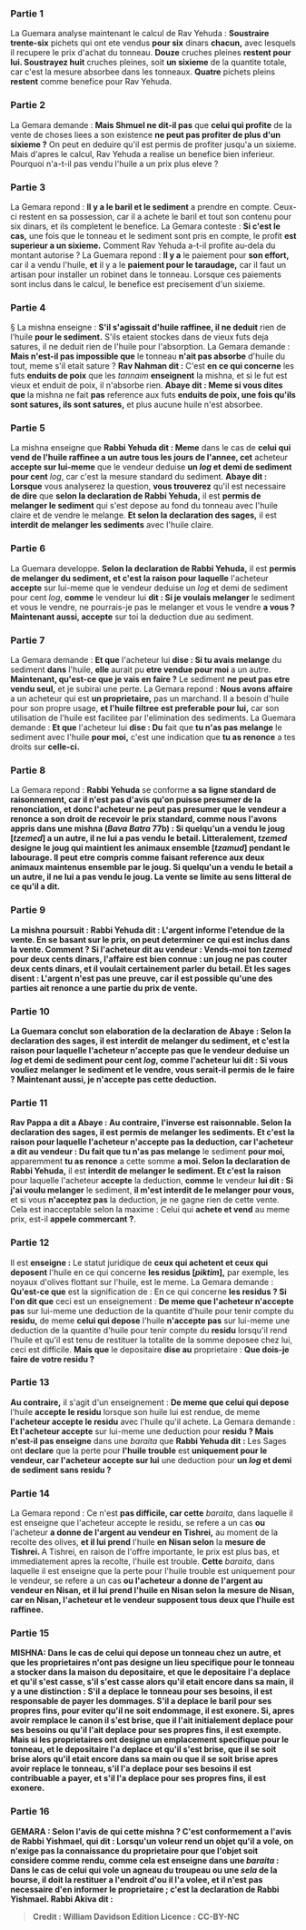 
### Partie 1
La Guemara analyse maintenant le calcul de Rav Yehuda : <b>Soustraire trente-six</b> pichets qui ont ete vendus <b>pour six</b> dinars <b>chacun,</b> avec lesquels il recupere le prix d'achat du tonneau. <b>Douze</b> cruches pleines <b>restent pour lui. Soustrayez huit</b> cruches pleines, soit <b>un sixieme</b> de la quantite totale, car c'est la mesure absorbee dans les tonneaux. <b>Quatre</b> pichets pleins <b>restent</b> comme benefice pour Rav Yehuda.

### Partie 2
La Gemara demande : <b>Mais Shmuel ne dit-il pas</b> que <b>celui qui profite</b> de la vente de choses liees a son existence <b>ne peut pas profiter de plus d'un sixieme ?</b> On peut en deduire qu'il est permis de profiter jusqu'a un sixieme. Mais d'apres le calcul, Rav Yehuda a realise un benefice bien inferieur. Pourquoi n'a-t-il pas vendu l'huile a un prix plus eleve ?

### Partie 3
La Gemara repond : <b>Il y a le baril et le sediment</b> a prendre en compte. Ceux-ci restent en sa possession, car il a achete le baril et tout son contenu pour six dinars, et ils completent le benefice. La Gemara conteste : <b>Si c'est le cas,</b> une fois que le tonneau et le sediment sont pris en compte, le profit <b>est superieur a un sixieme.</b> Comment Rav Yehuda a-t-il profite au-dela du montant autorise ? La Guemara repond : <b>Il y a</b> le paiement pour <b>son effort,</b> car il a vendu l'huile, <b>et</b> il y a le <b>paiement pour le taraudage,</b> car il faut un artisan pour installer un robinet dans le tonneau. Lorsque ces paiements sont inclus dans le calcul, le benefice est precisement d'un sixieme.

### Partie 4
§ La mishna enseigne : <b>S'il s'agissait d'huile raffinee, il ne deduit</b> rien de l'huile <b>pour le sediment.</b> S'ils etaient stockes dans de vieux futs deja satures, il ne deduit rien de l'huile pour l'absorption. La Gemara demande : <b>Mais n'est-il pas impossible que</b> le tonneau <b>n'ait pas absorbe</b> d'huile du tout, meme s'il etait sature ? <b>Rav Nahman dit :</b> C'est <b>en ce qui concerne</b> les futs <b>enduits de poix</b> que les <i>tannaim</i> <b>enseignent</b> la mishna, et si le fut est vieux et enduit de poix, il n'absorbe rien. <b>Abaye dit : Meme si vous dites que</b> la mishna ne fait <b>pas</b> reference aux futs <b>enduits de poix, une fois qu'ils sont satures, ils sont satures,</b> et plus aucune huile n'est absorbee.

### Partie 5
La mishna enseigne que <b>Rabbi Yehuda dit : Meme</b> dans le cas de <b>celui qui vend de l'huile raffinee a un autre tous les jours de l'annee, cet</b> acheteur <b>accepte sur lui-meme</b> que le vendeur deduise <b>un <i>log</i> et demi de sediment pour cent</b> <i>log</i>, car c'est la mesure standard du sediment. <b>Abaye dit : Lorsque</b> vous analyserez la question, <b>vous trouverez</b> qu'il est necessaire <b>de dire</b> que <b>selon la declaration de Rabbi Yehuda,</b> il est <b>permis de melanger le sediment</b> qui s'est depose au fond du tonneau avec l'huile claire et de vendre le melange. <b>Et selon la declaration des sages,</b> il est <b>interdit de melanger les sediments</b> avec l'huile claire.

### Partie 6
La Guemara developpe. <b>Selon la declaration de Rabbi Yehuda,</b> il est <b>permis de melanger du sediment, et c'est la raison pour laquelle</b> l'acheteur <b>accepte</b> sur lui-meme que le vendeur deduise un <i>log</i> et demi de sediment pour cent <i>log</i>, <b>comme</b> le vendeur lui <b>dit : Si je voulais melanger</b> le sediment et vous le vendre, ne pourrais-je pas le melanger</b> et vous le vendre <b>a vous ? Maintenant aussi, accepte</b> sur toi la deduction due au sediment.

### Partie 7
La Gemara demande : <b>Et que</b> l'acheteur lui <b>dise : Si tu avais melange</b> du sediment <b>dans</b> l'huile, <b>elle</b> aurait pu <b>etre vendue pour moi</b> a un autre. <b>Maintenant, qu'est-ce que je vais en faire ?</b> Le sediment <b>ne peut pas etre vendu seul,</b> et je subirai une perte. La Gemara repond : <b>Nous avons affaire</b> a un acheteur qui est <b>un proprietaire,</b> pas un marchand. Il a besoin d'huile pour son propre usage, <b>et l'huile filtree</b> <b>est preferable pour lui,</b> car son utilisation de l'huile est facilitee par l'elimination des sediments. La Guemara demande : <b>Et que</b> l'acheteur lui <b>dise : Du</b> fait que <b>tu n'as pas melange</b> le sediment avec l'huile <b>pour moi,</b> c'est une indication que <b>tu as renonce</b> a tes droits sur <b>celle-ci.</b>

### Partie 8
La Gemara repond : <b>Rabbi Yehuda</b> se conforme <b>a sa ligne standard de <b>raisonnement, car il n'est pas</b> d'avis qu'on puisse presumer de la <b>renonciation,</b> et donc l'acheteur ne peut pas presumer que le vendeur a renonce a son droit de recevoir le prix standard, <b>comme nous l'avons appris</b> dans une mishna (<i>Bava Batra</i> 77b) : Si <b>quelqu'un a vendu le joug [<i>tzemed</i>] a</b> un autre, <b>il ne lui a pas vendu le betail.</b> Litteralement, <i>tzemed</i> designe le joug qui maintient les animaux ensemble [<i>tzamud</i>] pendant le labourage. Il peut etre compris comme faisant reference aux deux animaux maintenus ensemble par le joug. Si <b>quelqu'un a vendu le betail a</b> un autre, <b>il ne lui a pas vendu le joug.</b> La vente se limite au sens litteral de ce qu'il a dit.

### Partie 9
La mishna poursuit : <b>Rabbi Yehuda dit : L'argent informe</b> l'etendue de la vente. En se basant sur le prix, on peut determiner ce qui est inclus dans la vente. <b>Comment ? </b> Si l'acheteur <b>dit au vendeur</b> : <b>Vends-moi ton <i>tzemed</i> pour deux cents dinars, l'affaire est bien connue : un joug</b> ne <b>pas</b> couter <b>deux cents dinars,</b> et il voulait certainement parler du betail. <b>Et les sages disent : L'argent n'est pas une preuve,</b> car il est possible qu'une des parties ait renonce a une partie du prix de vente.

### Partie 10
La Guemara conclut son elaboration de la declaration de Abaye : <b>Selon la declaration des sages,</b> il est <b>interdit de melanger du sediment, et c'est la raison</b> pour laquelle l'acheteur <b>n'accepte pas</b> que le vendeur deduise un <i>log</i> et demi de sediment pour cent <i>log</i>, <b>comme</b> l'acheteur lui <b>dit : Si vous vouliez melanger</b> le sediment et le vendre, <b>vous serait-il permis</b> de le faire ? <b>Maintenant aussi, je n'accepte pas</b> cette deduction.

### Partie 11
<b>Rav Pappa a dit a Abaye : Au contraire, l'inverse est raisonnable. Selon la declaration des sages,</b> il est <b>permis de melanger les sediments. Et c'est la raison</b> pour laquelle l'acheteur <b>n'accepte pas</b> la deduction, <b>car</b> l'acheteur <b>a dit au</b> vendeur : <b>Du fait</b> que tu n'as pas melange</b> le sediment <b>pour moi,</b> apparemment <b>tu as renonce</b> a cette somme <b>a moi. Selon la declaration de Rabbi Yehuda,</b> il est <b>interdit de melanger le sediment. Et c'est la raison</b> pour laquelle l'acheteur <b>accepte</b> la deduction, <b>comme</b> le vendeur <b>lui dit : Si j'ai voulu melanger</b> le sediment, <b>il m'est interdit de le melanger</b> <b>pour vous,</b> et si vous <b>n'acceptez pas</b> la deduction, je ne gagne rien de cette vente. Cela est inacceptable selon la maxime : Celui qui <b>achete et vend</b> au meme prix, est-il <b>appele commercant ?</b>.

### Partie 12
Il est <b>enseigne :</b> Le statut juridique de <b>ceux qui achetent et ceux qui deposent</b> l'huile en ce qui concerne <b>les residus [<i>piktim</i>],</b> par exemple, les noyaux d'olives flottant sur l'huile, est le meme. La Gemara demande : <b>Qu'est-ce que</b> est la signification de : En ce qui concerne <b>les residus ? Si l'on dit que</b> ceci est un enseignement : <b>De meme que l'acheteur n'accepte pas</b> sur lui-meme une deduction de la quantite d'huile pour tenir compte du <b>residu,</b> de meme <b>celui qui depose</b> l'huile <b>n'accepte pas</b> sur lui-meme une deduction de la quantite d'huile pour tenir compte du <b>residu</b> lorsqu'il rend l'huile et qu'il est tenu de restituer la totalite de la somme deposee chez lui, ceci est difficile. <b>Mais que</b> le depositaire <b>dise au</b> proprietaire : <b>Que dois-je faire de votre residu ?</b>

### Partie 13
<b>Au contraire,</b> il s'agit d'un enseignement : <b>De meme que celui qui depose</b> l'huile <b>accepte le residu</b> lorsque son huile lui est rendue, de meme <b>l'acheteur accepte le residu</b> avec l'huile qu'il achete. La Gemara demande : <b>Et l'acheteur accepte</b> sur lui-meme une deduction pour <b>residu ? Mais n'est-il pas enseigne</b> dans une <i>baraita</i> que <b>Rabbi Yehuda dit :</b> Les Sages ont <b>declare</b> que la perte pour <b>l'huile trouble</b> est <b>uniquement pour le vendeur, car l'acheteur accepte sur lui</b> une deduction pour <b>un <i>log</i> et demi de sediment sans residu ?</b>

### Partie 14
La Gemara repond : Ce n'est <b>pas difficile, car cette</b> <i>baraita</i>, dans laquelle il est enseigne que l'acheteur accepte le residu, se refere a un cas <b>ou</b> l'acheteur <b>a donne de l'argent au vendeur en Tishrei,</b> au moment de la recolte des olives, <b>et il lui prend</b> l'huile <b>en Nisan selon</b> la <b>mesure de Tishrei. </b> A Tishrei, en raison de l'offre importante, le prix est plus bas, et immediatement apres la recolte, l'huile est trouble. <b>Cette</b> <i>baraita</i>, dans laquelle il est enseigne que la perte pour l'huile trouble est uniquement pour le vendeur, se refere a un cas <b>ou l'acheteur <b>a donne de l'argent au vendeur en Nisan, et il lui prend</b> l'huile <b>en Nisan selon</b> la <b>mesure</b> de <b>Nisan,</b> car en Nisan, l'acheteur et le vendeur supposent tous deux que l'huile est raffinee.

### Partie 15
<strong>MISHNA:</strong> Dans le cas de <b>celui qui depose un tonneau chez un autre, et que les proprietaires n'ont pas designe</b> un <b>lieu specifique pour</b> le tonneau a stocker dans la maison du depositaire, et que le depositaire l'a <b>deplace et qu'il s'est casse, s'il s'est casse alors</b> qu'il etait encore <b>dans sa main,</b> il y a une distinction : S'il a deplace le tonneau <b>pour ses besoins,</b> il est <b>responsable</b> de payer les dommages. S'il a deplace le baril <b>pour ses</b> propres <b>fins,</b> pour eviter qu'il ne soit endommage, il est <b>exonere. Si, apres avoir remplace</b> le canon <b>il s'est brise, que</b> il l'ait initialement deplace <b>pour ses besoins</b> ou <b>qu'il l'ait deplace <b>pour ses</b> propres <b>fins,</b> il est <b>exempte. </b> Mais si <b>les proprietaires ont designe</b> un <b>emplacement specifique pour</b> le tonneau, <b>et</b> le depositaire l'a <b>deplace et qu'il s'est brise, que</b> il se soit brise <b>alors qu'il etait encore <b>dans sa main ou que</b> il se soit brise <b>apres avoir replace</b> le tonneau, s'il l'a deplace <b>pour ses besoins</b> il est <b>contribuable</b> a payer, et s'il l'a deplace <b>pour ses propres <b>fins,</b> il est <b>exonere. </b>

### Partie 16
<strong>GEMARA : </strong>Selon <b>l'avis de qui</b> <b>cette mishna</b> ? <b>C'est</b> conformement a l'avis de <b>Rabbi Yishmael, qui dit :</b> Lorsqu'un voleur rend un objet qu'il a vole, <b>on n'exige pas la connaissance du proprietaire</b> pour que l'objet soit considere comme rendu, <b>comme cela est enseigne</b> dans une <i>baraita</i> : Dans le cas de <b>celui qui vole un agneau du troupeau ou une <i>sela</i> de la bourse, il doit la restituer a l'endroit d'ou il l'a volee</b>, et il n'est pas necessaire d'en informer le proprietaire ; c'est <b>la declaration de Rabbi Yishmael. Rabbi Akiva dit :</b>

>Credit : William Davidson Edition
>Licence : CC-BY-NC
